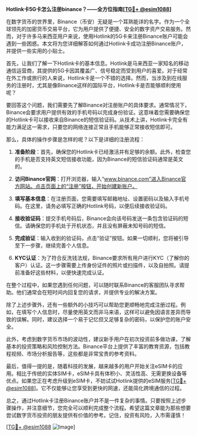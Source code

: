 **Hotlink卡5G卡怎么注册binance？——全方位指南[[TG💪+ @esim1088](https://t.me/s/esim1088)]**

在数字货币的世界里，Binance（币安）无疑是一个耳熟能详的名字。作为一个全球领先的加密货币交易平台，它为用户提供了便捷、安全的数字资产交易服务。然而，对于许多马来西亚用户来说，使用Hotlink的5G卡来注册Binance账户可能会遇到一些困惑。本文将为您详细解答如何通过Hotlink卡成功注册Binance账户，并提供一些实用的小贴士。

首先，让我们了解一下Hotlink卡的基本信息。Hotlink是马来西亚一家知名的移动通信运营商，其提供的5G卡因其覆盖广、信号稳定而受到用户的喜爱。对于经常在外工作或旅行的人来说，Hotlink卡是一个不错的选择。然而，当涉及到在线服务的注册时，尤其是像Binance这样的国际平台，Hotlink卡是否能够顺利使用呢？

要回答这个问题，我们需要先了解Binance对注册账户的具体要求。通常情况下，Binance会要求用户提供有效的手机号码以完成身份验证。这意味着您需要确保您的Hotlink卡可以接收来自Binance的短信验证码。从技术上讲，Hotlink卡完全有能力满足这一需求，只要您的网络连接正常且手机能够正常接收短信即可。

那么，具体的操作步骤是怎样的呢？以下是详细的注册流程：

1. **准备阶段**：首先，确保您的Hotlink卡已经激活并有足够的余额。此外，检查您的手机是否支持英文短信接收功能，因为Binance的短信验证码通常是英文的。

2. **访问Binance官网**：打开浏览器，输入“www.binance.com”进入Binance官方网站。点击页面上的“注册”按钮，开始创建新账户。

3. **填写基本信息**：在注册页面，您需要填写邮箱地址、设置密码以及输入手机号码。在这里，请务必填写正确的Hotlink号码，以便后续接收验证码。

4. **接收验证码**：提交手机号码后，Binance会向该号码发送一条包含验证码的短信。请确保您的手机处于开机状态，并且没有屏蔽未知号码的短信。

5. **完成验证**：输入收到的验证码，点击“验证”按钮。如果一切顺利，您将被引导至下一步骤，继续完善个人信息。

6. **KYC认证**：为了符合反洗钱法规，Binance要求所有用户进行KYC（了解你的客户）认证。这一步骤需要上传身份证件的照片或扫描件，以及自拍照。请提前准备好这些材料，以便快速完成认证。

在整个过程中，如果您遇到任何问题，可以随时联系Binance的客服团队寻求帮助。他们通常会在短时间内回复您的请求，并提供专业的解决方案。

除了上述步骤外，还有一些额外的小技巧可以帮助您更顺畅地完成注册过程。例如，在填写个人信息时，尽量使用英文而非马来语，这样可以避免因语言差异而导致的误解。同时，建议选择一个易于记忆但又足够复杂的密码，以保护您的账户安全。

此外，考虑到数字货币市场的波动性，建议新手用户在初次投资前多做功课，了解基本的投资策略和风险控制方法。Binance平台上提供了丰富的教育资源，包括教程视频、市场分析报告等，这些都是非常宝贵的参考资料。

最后，值得一提的是，随着科技的发展，越来越多的用户开始关注eSIM卡的应用。相比于传统的实体SIM卡，eSIM卡具有体积小、灵活性高、无需更换设备等优点。如果您正在考虑升级到eSIM卡，不妨试试Hotlink提供的eSIM服务[[TG💪+ @esim1088](https://t.me/s/esim1088)]。它不仅能够让您享受到更快的网速，还能简化跨境通信的过程。

总之，通过Hotlink卡注册Binance账户并不是一件复杂的事情。只要按照上述步骤操作，并注意细节，您完全可以顺利完成整个流程。希望这篇文章能为那些想要尝试数字货币投资的朋友提供有价值的参考。记住，投资有风险，入市需谨慎！

[[TG💪+ @esim1088](https://t.me/s/esim1088) ![Image](https://i.postimg.cc/4NQfJmqS/Snipaste-2025-05-13-00-14-12.png)]